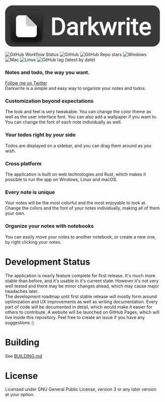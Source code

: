![Darkwrite Logo](res/readme.png)  
  
![GitHub Workflow Status](https://img.shields.io/github/actions/workflow/status/astudentinearth/darkwrite/tscheck.yml?label=tscheck&style=for-the-badge)
![GitHub](https://img.shields.io/github/license/astudentinearth/darkwrite?style=for-the-badge)
![GitHub Repo stars](https://img.shields.io/github/stars/astudentinearth/darkwrite?color=yellow&style=for-the-badge)
![Windows](https://img.shields.io/badge/-WINDOWS-blue?logo=windows11&style=for-the-badge)
![Mac](https://img.shields.io/badge/-mac-black?logo=apple&style=for-the-badge)
![Linux](https://img.shields.io/badge/-linux-gray?logo=linux&style=for-the-badge&logoColor=white)
![GitHub tag (latest by date)](https://img.shields.io/github/v/tag/astudentinearth/darkwrite?style=for-the-badge)
### Notes and todo, the way you want.
[Follow me on Twitter](https://twitter.com/codingwithburak)  
Darkwrite is a simple and easy way to organize your notes and todos. 
### Customization beyond expectations
The look and feel is very tweakable. You can change the color theme as well as the user interface font. You can also add a wallpaper if you want to. You can change the font of each note individually as well.
### Your todos right by your side
Todos are displayed on a sidebar, and you can drag them around as you wish.
### Cross platform
The application is built on web technologies and Rust, which makes it possible to run the app on Windows, Linux and macOS.
### Every note is unique
Your notes will be the most colorful and the most enjoyable to look at. Change the colors and the font of your notes individually, making all of them your own.
### Organize your notes with notebooks
You can easily move your notes to another notebook, or create a new one, by right clicking your notes.

# Development Status
The application is nearly feature complete for first release. It's much more stable than before, and it's usable in it's current state. However it's not very well tested and there may be minor changes ahead, which may cause major headaches later.   
The development roadmap until first stable release will mostly form around optimization and UX improvements as well as writing documentation. Every part of code will be documented in detail, which would make it easier for others to contribute.
A website will be launched on GitHub Pages, which will live inside this repository.
Feel free to create an issue if you have any suggestions :)

# Building
See [BUILDING.md](docs/BUILDING.md)

# License
Licensed under GNU General Public License, version 3 or any later version at your option.
